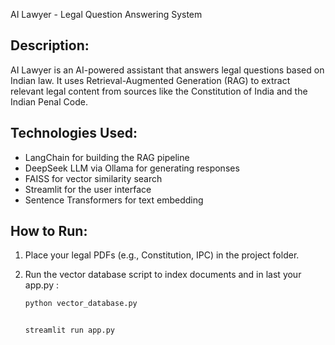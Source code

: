 AI Lawyer - Legal Question Answering System


Description:
------------
AI Lawyer is an AI-powered assistant that answers legal questions based on Indian law. It uses Retrieval-Augmented Generation (RAG) to extract relevant legal content from sources like the Constitution of India and the Indian Penal Code.

Technologies Used:
------------------
- LangChain for building the RAG pipeline
- DeepSeek LLM via Ollama for generating responses
- FAISS for vector similarity search
- Streamlit for the user interface
- Sentence Transformers for text embedding

How to Run:
-----------
1. Place your legal PDFs (e.g., Constitution, IPC) in the project folder.
2. Run the vector database script to index documents and in last your app.py :
   
   ```bash
   python vector_database.py

   
   streamlit run app.py
